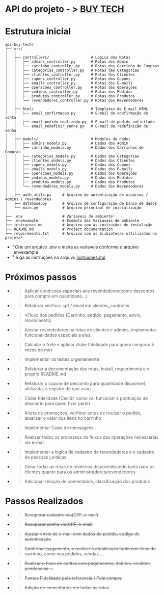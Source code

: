 # API do projeto - > [BUY TECH](https://github.com/davidsousadev/buy-tech)

# Estrutura inicial

```plaintext
api-buy-tech/
├── src/
│   │
│   ├── controllers/                   # Logica das Rotas
│   │   ├── admins_controller.py       # Rotas dos Admin
│   │   ├── carrinho_controller.py     # Rotas dos Carrinho de Compras
│   │   ├── categorias_controller.py   # Rotas das Categorias
│   │   ├── clientes_controller.py     # Rotas dos Clientes
│   │   ├── cupons_controller.py       # Rotas dos Cupons
│   │   ├── emails_controller.py       # Rotas dos E-mails
│   │   ├── operacoes_controller.py    # Rotas das Operações
│   │   ├── pedidos_controller.py      # Rotas das Pedidos
│   │   ├── produtos_controller.py     # Rotas dos Produtos
│   │   └── revendedores_controller.py # Rotas dos Revendedores
│   │
│   ├── html/                          # Templates de E-mail HTML
│   │   ├── email_confirmacao.py       # E-mail de confirmação de conta
│   │   ├── email_pedido_realizado.py  # E-mail de pedido solicitado
│   │   └── email_redefinir_senha.py   # E-mail de redefinição de senha
│   │
│   ├── models/                        # Modelos de dados
│   │   ├── admins_models.py           # Dados dos Admin
│   │   ├── carrinho_models.py         # Dados dos Carrinhos de Compras
│   │   ├── categorias_models.py       # Dados das Categorias
│   │   ├── clientes_models.py         # Dados dos Clientes
│   │   ├── cupons_models.py           # Dados dos Cupons
│   │   ├── emails_models.py           # Dados dos E-mails
│   │   ├── operacoes_models.py        # Dados dos Operações
│   │   ├── pedidos_models.py          # Dados das Pedidos
│   │   ├── produtos_models.py         # Dados dos Produtos
│   │   └── revendedores_models.py     # Dados dos Revendedores
│   │
│   ├── auth_utils.py     # Arquivo de autenticação de usuários / admins / revendedores
│   ├── database.py       # Arquivo de configuração de banco de dados 
│   └── main.py           # Arquivo principal de inicialização
│
├── .env                  # Variaveis de ambiente¹
├── .envexample           # Exemplo das Variaveis de ambiente
├── instrucoes.md         # Arquivo com as instruções de instalação
├── README.md             # Project documentation
└── requirements.txt      # Arquivo com as blibiotecas ultilizadas no projeto²
```

* ¹ Crie um arquivo .env e insira as variaveis conforme o arquivo .envexample
* ² Siga as instruções no arquivo [instrucoes.md](instrucoes.md)

# Próximos passos

- > Aplicar condicoes especiais aos revendedores(como descontos para compra em quantidade...)
- > Refatorar verificar cpf / email em clientes_controller
- > *Fluxo dos pedidos (Carrinho, pedido, pagamento, envio, recebimento)
- > Ajustar revendedores na rotas de clientes e admins, implementar funcionalidades especiais a eles
- > Calcular o frete e aplicar clube fidelidade para quem comprou 5 vezes no mes
- > Implementar os testes urgentemente
- > Refatorar a documentação das rotas, install, requeriments e o proprio README.md
- > Refatorar o cupom de desconto para quantidade disponivel, ultilizada, e registro de que usou
- > Clube fidelidade (Decidir como vai funcionar a pontuação de desconto para quem fizer parte)
- > Alerta de promoções, verificar antes de realizar o pedido, atualizar o valor dos itens no carrinho
- > Implementar Caixa de mensagens
- > Realizar todos os processos de fluxos das operações necessárias via e-mail
- > Implementar a logica de cadastro de revendedores e o cadastro de pessoas juridicas
- > Gerar todas as rotas de relatórios disponibilizando tanto para os clientes quanto para os administradores/revendedores
- > Adicionar relação de comentarios, classificação dos produtos

# Passos Realizados

- > ~~Recuperar cadastro via(CPF, e-mail)~~
- > ~~Recuperar senha via(CPF, e-mail)~~
- > ~~Ajustar envio de e-mail com dados do pedido, codigo de autenticação~~
- > ~~Confirmar pagamento, e realizar a atualização tanto nos itens do carrinho, como nos pedidos, vendas ...~~
- > ~~Realizar o fluxo de cotitas com pagamentos, debitos, creditos, pendencias ...~~
- > ~~Pontos Fidelidade pela referencia / Pela compra~~
- > ~~Adição de comentarios em todas as rotas~~
